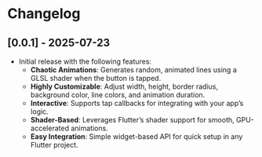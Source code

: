 # Changelog

## [0.0.1] - 2025-07-23
- Initial release with the following features:
    - **Chaotic Animations**: Generates random, animated lines using a GLSL shader when the button is tapped.
    - **Highly Customizable**: Adjust width, height, border radius, background color, line colors, and animation duration.
    - **Interactive**: Supports tap callbacks for integrating with your app’s logic.
    - **Shader-Based**: Leverages Flutter’s shader support for smooth, GPU-accelerated animations.
    - **Easy Integration**: Simple widget-based API for quick setup in any Flutter project.